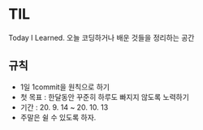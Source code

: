 # TIL
Today I Learned. 오늘 코딩하거나 배운 것들을 정리하는 공간

## 규칙
* 1일 1commit을 원칙으로 하기
* 첫 목표 : 한달동안 꾸준히 하루도 빠지지 않도록 노력하기 
* 기간 : 20. 9. 14 ~ 20. 10. 13
* 주말은 쉴 수 있도록 하자.